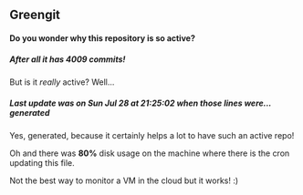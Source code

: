 ## Greengit

#### Do you wonder why this repository is so active?

##### After all it has 4009 commits!

But is it *really* active? Well...

##### Last update was on Sun Jul 28 at 21:25:02 when those lines were... generated

Yes, generated, because it certainly helps a lot to have such an active repo!

Oh and there was **80%** disk usage on the machine
where there is the cron updating this file.

Not the best way to monitor a VM in the cloud but it works! :)
